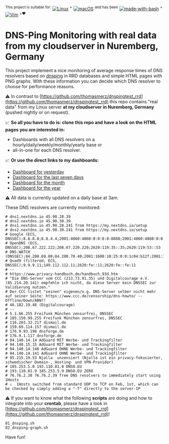 <sup>This project is suitable for:</sup>
[![Linux](https://img.shields.io/badge/os-Linux-blue)](https://en.wikipedia.org/wiki/Linux)
<sup>+</sup>
[![macOS](https://img.shields.io/badge/os-macOS-blue)](https://en.wikipedia.org/wiki/MacOS)
<sup>and has been</sup>
[![made-with-bash](https://img.shields.io/badge/Made%20with-Bash-1f425f.svg)](https://www.gnu.org/software/bash/)
<sup>+</sup>
[![Vim](https://img.shields.io/badge/--019733?logo=vim)](https://www.vim.org/)
<sup>+❤️</sup>

# DNS-Ping Monitoring with real data from my cloudserver in Nuremberg, Germany
This project implement a nice monitoring of average response times of DNS resolvers based on [dnsping](https://dnsdiag.org/) in RRD databases and simple HTML pages with PNG graphs. With these information you can decide which DNS resolver to choose for performance reasons.  

⚠️  In contrast to [https://github.com/thomasmerz/dnspingtest_rrd](https://github.com/thomasmerz/dnspingtest_rrd) this repo contains "real data" from my Linux server **at my cloudserver in Nuremberg, Germany** (pushed nightly or on request).  

📈 **So all you have to do is: clone this repo and have a look on the HTML pages you are interested in:**  
- Dashboards with all DNS resolvers on a hourly/daily/weekly/monthly/yearly base or  
- all-in-one for each DNS resolver.  

📈 **Or use the direct links to my dashboards:**  
- [Dashboard for yesterday](https://thomasmerz.github.io/dnspingtest_rrd_nbg/dashboard_day.html)
- [Dashboard for the last seven days](https://thomasmerz.github.io/dnspingtest_rrd_nbg/dashboard_week.html)
- [Dashboard for the month](https://thomasmerz.github.io/dnspingtest_rrd_nbg/dashboard_month.html)
- [Dashboard for the year](https://thomasmerz.github.io/dnspingtest_rrd_nbg/dashboard_year.html)

⚠️  All data is currently updated on a daily base at 3am.

These DNS resolvers are currently monitored:
```
# dns1.nextdns.io 45.90.28.39
# dns2.nextdns.io 45.90.30.39
# dns1.nextdns.io 45.90.28.241 from https://my.nextdns.io/setup
# dns2.nextdns.io 45.90.30.241 from https://my.nextdns.io/setup
# Google (ECS, DNSSEC);8.8.8.8;8.8.4.4;2001:4860:4860:0:0:0:0:8888;2001:4860:4860:0:0:0:0:8844
# OpenDNS (ECS, DNSSEC);208.67.222.222;208.67.220.220;2620:119:35::35;2620:119:53::53
# DNS.WATCH (DNSSEC);84.200.69.80;84.200.70.40;2001:1608:10:25:0:0:1c04:b12f;2001:1608:10:25:0:0:9249:d69b
# Quad9 (filtered, ECS, DNSSEC);9.9.9.11;149.112.112.11;2620:fe::11;2620:fe::fe:11
# --
# https://www.privacy-handbuch.de/handbuch_93d.htm
# "Die DNS-Server vom CCC (213.73.91.35) und Digitalcourage e.V. (85.214.20.141) empfehle ich nicht, da diese Server kein DNSSEC zur Validierung nutzen."
# Der CCC listet "seinen" eigenen/o.g. DNS-Server selber nicht mehr auf seiner Seite: https://www.ccc.de/censorship/dns-howto/ -- Offline/Down/ABN?!
# 46.182.19.48 (Digitalcourage)
# --
# 5.1.66.255 Freifunk München zensurfrei, DNSSEC
# 185.150.99.255 Freifunk München zensurfrei, DNSSEC
# 116.203.32.217 dismail.de
# 159.69.114.157 dismail.de
# 176.9.93.198 dnsforge.de
# 176.9.1.117 dnsforge.de
# 94.140.14.14 AdGuard MIT Werbe- und Trackingfilter
# 94.140.15.15 AdGuard MIT Werbe- und Trackingfilter
# 94.140.14.140 AdGuard OHNE Werbe- und Trackingfilter
# 94.140.14.141 AdGuard OHNE Werbe- und Trackingfilter
# 95.215.19.53 Njalla  unzensiert (Njalla ist ein privacy-fokusierter, schwedischer Domain-, Hosting- und VPN-Provider)
# 185.253.5.0 193.110.81.0 DNS0.EU
# 193.110.81.9 185.253.5.9 DNS0.EU ZERO
# 76.76.2.38 76.76.2.39 free DNS resolvers to immediately start using 1Hosts
# ⚠️  1Hosts switched from standard UDP to TCP on Feb, 1st, which can be checked by simply adding a "-T" directly to the server-IP
```

⚠️  If you want to know what the following **scripts** are doing and how to integrate into your **crontab**, please have a look in [https://github.com/thomasmerz/dnspingtest_rrd](https://github.com/thomasmerz/dnspingtest_rrd)!

```
01_dnsping.sh
02_dnsping-graph.sh
```

Have fun!

